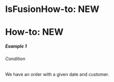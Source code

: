 # lsFusionHow-to: NEW

# How-to: NEW

##### Example 1

###### Condition

We have an order with a given date and customer.


